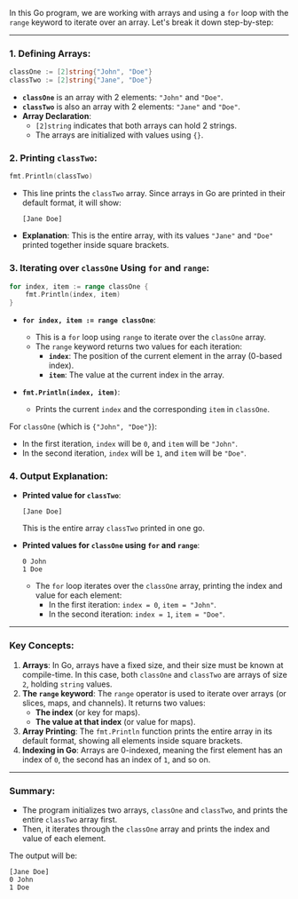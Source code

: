In this Go program, we are working with arrays and using a `for` loop with the `range` keyword to iterate over an array. Let's break it down step-by-step:

---

### **1. Defining Arrays:**
```go
classOne := [2]string{"John", "Doe"}
classTwo := [2]string{"Jane", "Doe"}
```
- **`classOne`** is an array with 2 elements: `"John"` and `"Doe"`.
- **`classTwo`** is also an array with 2 elements: `"Jane"` and `"Doe"`.
- **Array Declaration**: 
  - `[2]string` indicates that both arrays can hold 2 strings. 
  - The arrays are initialized with values using `{}`.

### **2. Printing `classTwo`:**
```go
fmt.Println(classTwo)
```
- This line prints the `classTwo` array. Since arrays in Go are printed in their default format, it will show:
  ```
  [Jane Doe]
  ```
- **Explanation**: This is the entire array, with its values `"Jane"` and `"Doe"` printed together inside square brackets.

### **3. Iterating over `classOne` Using `for` and `range`:**
```go
for index, item := range classOne {
    fmt.Println(index, item)
}
```
- **`for index, item := range classOne`**:
  - This is a `for` loop using `range` to iterate over the `classOne` array.
  - The `range` keyword returns two values for each iteration:
    - **`index`**: The position of the current element in the array (0-based index).
    - **`item`**: The value at the current index in the array.
  
- **`fmt.Println(index, item)`**:
  - Prints the current `index` and the corresponding `item` in `classOne`.

For `classOne` (which is `{"John", "Doe"}`):
- In the first iteration, `index` will be `0`, and `item` will be `"John"`.
- In the second iteration, `index` will be `1`, and `item` will be `"Doe"`.

### **4. Output Explanation:**
- **Printed value for `classTwo`**:
  ```
  [Jane Doe]
  ```
  This is the entire array `classTwo` printed in one go.
  
- **Printed values for `classOne` using `for` and `range`**:
  ```
  0 John
  1 Doe
  ```
  - The `for` loop iterates over the `classOne` array, printing the index and value for each element:
    - In the first iteration: `index = 0`, `item = "John"`.
    - In the second iteration: `index = 1`, `item = "Doe"`.

---

### **Key Concepts:**
1. **Arrays**: In Go, arrays have a fixed size, and their size must be known at compile-time. In this case, both `classOne` and `classTwo` are arrays of size `2`, holding `string` values.
2. **The `range` keyword**: The `range` operator is used to iterate over arrays (or slices, maps, and channels). It returns two values:
   - **The index** (or key for maps).
   - **The value at that index** (or value for maps).
3. **Array Printing**: The `fmt.Println` function prints the entire array in its default format, showing all elements inside square brackets.
4. **Indexing in Go**: Arrays are 0-indexed, meaning the first element has an index of `0`, the second has an index of `1`, and so on.

---

### **Summary:**

- The program initializes two arrays, `classOne` and `classTwo`, and prints the entire `classTwo` array first.
- Then, it iterates through the `classOne` array and prints the index and value of each element.

The output will be:
```
[Jane Doe]
0 John
1 Doe
```